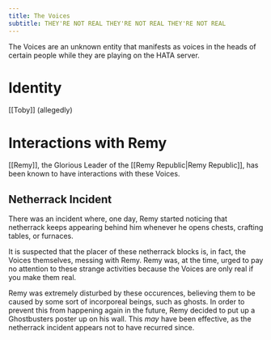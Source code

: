 ```yaml
---
title: The Voices
subtitle: THEY'RE NOT REAL THEY'RE NOT REAL THEY'RE NOT REAL
---
```


The Voices are an unknown entity that manifests as voices in the
heads of certain people while they are playing on the HATA server.

# Identity
[[Toby]] (allegedly)

# Interactions with Remy
[[Remy]], the Glorious Leader of the [[Remy Republic|Remy Republic]], has been known to have interactions with these Voices.

## Netherrack Incident
There was an incident where, one day, Remy started noticing that netherrack keeps appearing behind him whenever he opens chests, crafting tables, or furnaces.

It is suspected that the placer of these netherrack blocks is, in fact, the Voices themselves, messing with Remy. Remy was, at the time, urged to pay no attention to these strange activities because the Voices are only real if you make them real.

Remy was extremely disturbed by these occurences, believing them to be caused by some sort of incorporeal beings, such as ghosts. In order to prevent this from happening again in the future, Remy decided to put up a Ghostbusters poster up on his wall. This *may* have been effective, as the netherrack incident appears not to have recurred since.